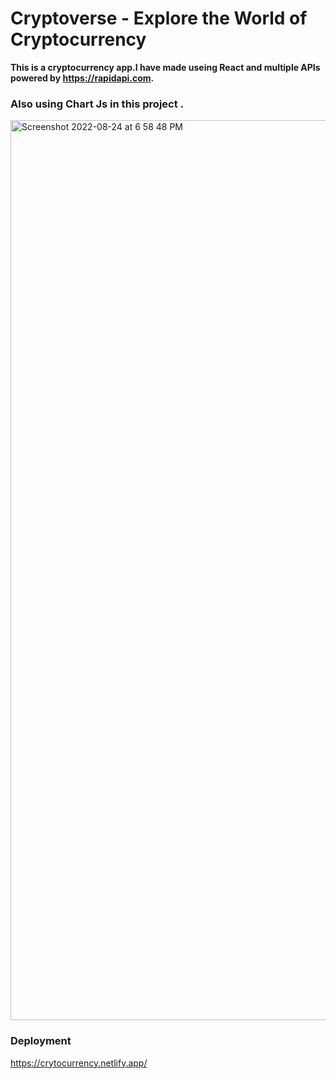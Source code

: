 

# Cryptoverse - Explore the World of Cryptocurrency

**This is a cryptocurrency app.I have made useing React and multiple APIs powered by https://rapidapi.com.**
### Also using Chart Js in this project .

<img width="1440" alt="Screenshot 2022-08-24 at 6 58 48 PM" src="https://user-images.githubusercontent.com/56698118/186431040-49180c5f-8124-4945-930d-05726469683c.png">






### Deployment

https://crytocurrency.netlify.app/


